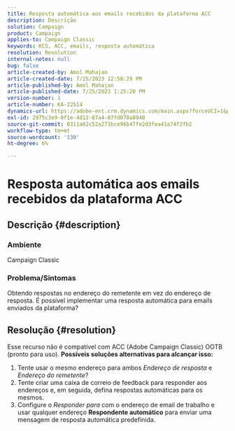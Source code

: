 ```yaml
---
title: Resposta automática aos emails recebidos da plataforma ACC
description: Descrição
solution: Campaign
product: Campaign
applies-to: Campaign Classic
keywords: KCS, ACC, emails, resposta automática
resolution: Resolution
internal-notes: null
bug: false
article-created-by: Amol Mahajan
article-created-date: 7/25/2023 12:58:29 PM
article-published-by: Amol Mahajan
article-published-date: 7/25/2023 1:25:20 PM
version-number: 1
article-number: KA-22514
dynamics-url: https://adobe-ent.crm.dynamics.com/main.aspx?forceUCI=1&pagetype=entityrecord&etn=knowledgearticle&id=a9dc35ee-ea2a-ee11-bdf4-6045bd006c82
exl-id: 2975c3e9-0f1e-4d12-87a4-07fd078a8940
source-git-commit: 0311a02c52a273bce96b47fe2d3fea41a74f2fb2
workflow-type: tm+mt
source-wordcount: '130'
ht-degree: 6%

---
```


# Resposta automática aos emails recebidos da plataforma ACC

## Descrição {#description}


### <b>Ambiente</b>

Campaign Classic



### <b>Problema/Sintomas</b>

Obtendo respostas no endereço do remetente em vez do endereço de resposta. É possível implementar uma resposta automática para emails enviados da plataforma?


## Resolução {#resolution}


Esse recurso não é compatível com ACC (Adobe Campaign Classic) OOTB (pronto para uso).
<b>Possíveis soluções alternativas para alcançar isso:</b>
1. Tente usar o mesmo endereço para ambos *Endereço de resposta* e *Endereço do remetente*?
2. Tente criar uma caixa de correio de feedback para responder aos endereços e, em seguida, defina respostas automáticas para os mesmos.
3. Configure o *Responder para* com o endereço de email de trabalho e usar qualquer endereço <b>Respondente automático</b> para enviar uma mensagem de resposta automática predefinida.
